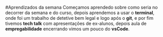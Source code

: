#Aprendizados da semana
Começamos aprendedo sobre como seria no decorrer da semana e do curso, depois aprendemos a usar o **terminal**, onde foi um trabalho de detetive bem legal e logo após o **git**, e por fim tivemos **tech talk** com apresentações de ex-alunos, depois aula de **empregabilidade** encerrando vimos um pouco do **vsCode**.